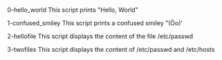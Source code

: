 0-hello_world
This script prints "Hello, World"

1-confused_smiley
This script prints a confused smiley  "(Ôo)'

2-hellofile
This script displays the content of the file /etc/passwd

3-twofiles
This script displays the content of /etc/passwd and /etc/hosts
